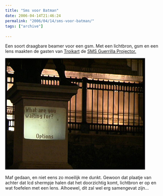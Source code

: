 ```yaml
---
title: "Sms voor Batman"
date: 2006-04-14T21:46:24
permalink: "2006/04/14/sms-voor-batman/"
tags: ["archive"]

---
```

Een soort draagbare beamer voor een gsm. Met een lichtbron, gsm en een lens maakten de gasten van [Troikart](http://www.troika.uk.com/troikart%20index.htm "http://www.troika.uk.com/troikart%20index.htm") de [SMS Guerrilla Projector.](http://www.troika.uk.com/sms-guerrilla-projector.htm "http://www.troika.uk.com/sms-guerrilla-projector.htm")

![smsgun](/images/blog/2006/04/what-are-you-waiting-for.jpg)

Maf gedaan, en niet eens zo moeilijk me dunkt. Gewoon dat plaatje van achter dat lcd shermpje halen dat het doorzichtig komt, lichtbron er op en wat foefelen met een lens. Alhoewel, dit zal wel erg samengevat zijn…
